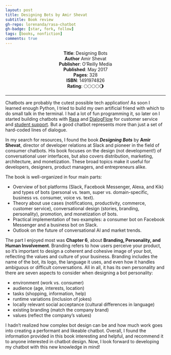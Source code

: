 ```yaml
---
layout: post
title: Designing Bots by Amir Shevat
subtitle: Book review
gh-repo: lorenanda/rasa-chatbot
gh-badge: [star, fork, follow]
tags: [books, nonfiction]
comments: true
---
```

<div align="center"><strong>Title</strong>: Designing Bots</div>
<div align="center"><strong>Author</strong> Amir Shevat</div>
<div align="center"><strong>Publisher</strong>: O’Reilly Media</div>
<div align="center"><strong>Published</strong>: May 2017</div>
<div align="center"><strong>Pages</strong>: 328</div>
<div align="center"><strong>ISBN</strong>: 1491974826</div>
<div align="center"><strong>Rating</strong>: 🌕🌕🌕🌕🌖</div>

___

Chatbots are probably the cutest possible tech application! As soon I learned enough Python, I tried to build my own artificial friend with which to do small talk in the terminal. I had a lot of fun programming it, so later on I started building chatbots with [Rasa](http://rasa.com/) and [DialogFlow](https://cloud.google.com/dialogflow) for customer service and [student support](https://github.com/lorenanda/rasa-chatbot). But a good chatbot represents more than just a set of hard-coded lines of dialogue.

In my search for resources, I found the book ***Designing Bots*** by **Amir Shevat**, director of developer relations at Slack and pioneer in the field of consumer chatbots. His book focuses on the design (not development!) of conversational user interfaces, but also covers distribution, marketing, architecture, and monetization. These broad topics make it useful for developers, designers, product managers, and entrepreneurs alike.

The book is well-organized in four main parts:

* Overview of bot platforms (Slack, Facebook Messenger, Alexa, and Kik) and types of bots (personal vs. team, super vs. domain-specific, business vs. consumer, voice vs. text).
* Theory about use cases (notifications, productivity, commerce, customer service), conversational design (stories, branding, personality), promotion, and monetization of bots.
* Practical implementation of two examples: a consumer bot on Facebook Messenger and a business bot on Slack.
* Outlook on the future of conversational AI and market trends.

The part I enjoyed most was **Chapter 6**, about **Branding, Personality, and Human Involvement**. Branding refers to how users perceive your product, so it’s important to design a coherent and cohesive image of your bot, reflecting the values and culture of your business. Branding includes the name of the bot, its logo, the language it uses, and even how it handles ambiguous or difficult conversations. All in all, it has its own personality and there are seven aspects to consider when designing a bot personality:

* environment (work vs. consumer)
* audience (age, interests, location)
* tasks (shopping, information, help)
* runtime variations (inclusion of jokes)
* locally relevant social acceptance (cultural differences in language)
* existing branding (match the company brand)
* values (reflect the company’s values)

I hadn’t realized how complex bot design can be and how much work goes into creating a performant and likeable chatbot. Overall, I found the information provided in this book interesting and helpful, and recommend it to anyone interested in chatbot design. Now, I look forward to developing my chatbot with this new knowledge in mind!